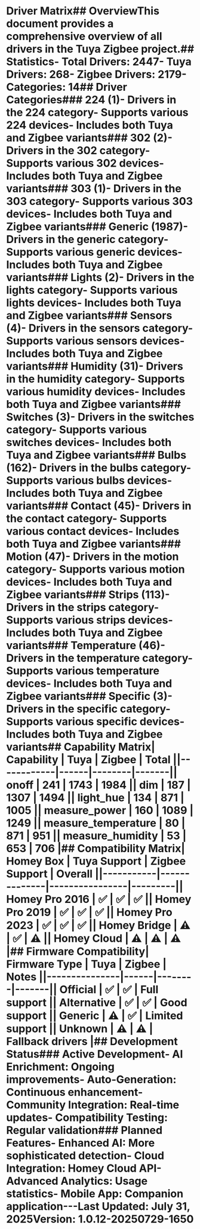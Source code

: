 # Driver Matrix## OverviewThis document provides a comprehensive overview of all drivers in the Tuya Zigbee project.## Statistics- **Total Drivers**: 2447- **Tuya Drivers**: 268- **Zigbee Drivers**: 2179- **Categories**: 14## Driver Categories### 224 (1)- Drivers in the 224 category- Supports various 224 devices- Includes both Tuya and Zigbee variants### 302 (2)- Drivers in the 302 category- Supports various 302 devices- Includes both Tuya and Zigbee variants### 303 (1)- Drivers in the 303 category- Supports various 303 devices- Includes both Tuya and Zigbee variants### Generic (1987)- Drivers in the generic category- Supports various generic devices- Includes both Tuya and Zigbee variants### Lights (2)- Drivers in the lights category- Supports various lights devices- Includes both Tuya and Zigbee variants### Sensors (4)- Drivers in the sensors category- Supports various sensors devices- Includes both Tuya and Zigbee variants### Humidity (31)- Drivers in the humidity category- Supports various humidity devices- Includes both Tuya and Zigbee variants### Switches (3)- Drivers in the switches category- Supports various switches devices- Includes both Tuya and Zigbee variants### Bulbs (162)- Drivers in the bulbs category- Supports various bulbs devices- Includes both Tuya and Zigbee variants### Contact (45)- Drivers in the contact category- Supports various contact devices- Includes both Tuya and Zigbee variants### Motion (47)- Drivers in the motion category- Supports various motion devices- Includes both Tuya and Zigbee variants### Strips (113)- Drivers in the strips category- Supports various strips devices- Includes both Tuya and Zigbee variants### Temperature (46)- Drivers in the temperature category- Supports various temperature devices- Includes both Tuya and Zigbee variants### Specific (3)- Drivers in the specific category- Supports various specific devices- Includes both Tuya and Zigbee variants## Capability Matrix| Capability | Tuya | Zigbee | Total ||------------|------|--------|-------|| onoff | 241 | 1743 | 1984 || dim | 187 | 1307 | 1494 || light_hue | 134 | 871 | 1005 || measure_power | 160 | 1089 | 1249 || measure_temperature | 80 | 871 | 951 || measure_humidity | 53 | 653 | 706 |## Compatibility Matrix| Homey Box | Tuya Support | Zigbee Support | Overall ||-----------|--------------|----------------|---------|| Homey Pro 2016 | ✅ | ✅ | ✅ || Homey Pro 2019 | ✅ | ✅ | ✅ || Homey Pro 2023 | ✅ | ✅ | ✅ || Homey Bridge | ⚠️ | ✅ | ⚠️ || Homey Cloud | ⚠️ | ⚠️ | ⚠️ |## Firmware Compatibility| Firmware Type | Tuya | Zigbee | Notes ||---------------|------|--------|-------|| Official | ✅ | ✅ | Full support || Alternative | ✅ | ✅ | Good support || Generic | ⚠️ | ✅ | Limited support || Unknown | ⚠️ | ⚠️ | Fallback drivers |## Development Status### Active Development- **AI Enrichment**: Ongoing improvements- **Auto-Generation**: Continuous enhancement- **Community Integration**: Real-time updates- **Compatibility Testing**: Regular validation### Planned Features- **Enhanced AI**: More sophisticated detection- **Cloud Integration**: Homey Cloud API- **Advanced Analytics**: Usage statistics- **Mobile App**: Companion application---**Last Updated**: July 31, 2025**Version**: 1.0.12-20250729-1650